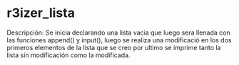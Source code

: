 # r3izer_lista
Descripción: Se inicia declarando una lista vacia que luego sera llenada con las funciones append()
y input(), luego se realiza una modificació en los dos primeros elementos de la lista que se creo 
por ultimo se imprime tanto la lista sin modificación como la modificada.
